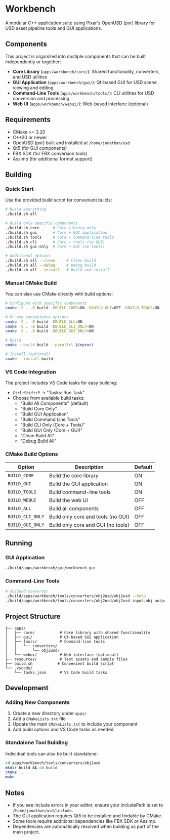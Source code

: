 # Workbench

A modular C++ application suite using Pixar's OpenUSD (pxr) library for USD asset pipeline tools and GUI applications.

## Components

This project is organized into multiple components that can be built independently or together:

- **Core Library** (`apps/workbench/core/`): Shared functionality, converters, and USD utilities
- **GUI Application** (`apps/workbench/gui/`): Qt-based GUI for USD scene viewing and editing
- **Command-Line Tools** (`apps/workbench/tools/`): CLI utilities for USD conversion and processing
- **Web UI** (`apps/workbench/webui/`): Web-based interface (optional)

## Requirements
- CMake >= 3.20
- C++20 or newer
- OpenUSD (pxr) built and installed at `/home/jonathan/usd`
- Qt5 (for GUI components)
- FBX SDK (for FBX conversion tools)
- Assimp (for additional format support)

## Building

### Quick Start
Use the provided build script for convenient builds:

```bash
# Build everything
./build.sh all

# Build only specific components
./build.sh core      # Core library only
./build.sh gui       # Core + GUI application
./build.sh tools     # Core + command-line tools
./build.sh cli       # Core + tools (no GUI)
./build.sh gui-only  # Core + GUI (no tools)

# Additional options
./build.sh all --clean     # Clean build
./build.sh all --debug     # Debug build
./build.sh all --install   # Build and install
```

### Manual CMake Build
You can also use CMake directly with build options:

```bash
# Configure with specific components
cmake -S . -B build -DBUILD_CORE=ON -DBUILD_GUI=OFF -DBUILD_TOOLS=ON

# Or use convenience options
cmake -S . -B build -DBUILD_ALL=ON
cmake -S . -B build -DBUILD_CLI_ONLY=ON
cmake -S . -B build -DBUILD_GUI_ONLY=ON

# Build
cmake --build build --parallel $(nproc)

# Install (optional)
cmake --install build
```

### VS Code Integration
The project includes VS Code tasks for easy building:

- `Ctrl+Shift+P` → "Tasks: Run Task"
- Choose from available build tasks:
  - "Build All Components" (default)
  - "Build Core Only"
  - "Build GUI Application"
  - "Build Command Line Tools"
  - "Build CLI Only (Core + Tools)"
  - "Build GUI Only (Core + GUI)"
  - "Clean Build All"
  - "Debug Build All"

### CMake Build Options

| Option           | Description                        | Default |
| ---------------- | ---------------------------------- | ------- |
| `BUILD_CORE`     | Build the core library             | ON      |
| `BUILD_GUI`      | Build the GUI application          | ON      |
| `BUILD_TOOLS`    | Build command-line tools           | ON      |
| `BUILD_WEBUI`    | Build the web UI                   | OFF     |
| `BUILD_ALL`      | Build all components               | OFF     |
| `BUILD_CLI_ONLY` | Build only core and tools (no GUI) | OFF     |
| `BUILD_GUI_ONLY` | Build only core and GUI (no tools) | OFF     |

## Running

### GUI Application
```bash
./build/apps/workbench/gui/workbench_gui
```

### Command-Line Tools
```bash
# obj2usd converter
./build/apps/workbench/tools/converters/obj2usd/obj2usd --help
./build/apps/workbench/tools/converters/obj2usd/obj2usd input.obj output.usd
```

## Project Structure
```
├── apps/
│   ├── core/           # Core library with shared functionality
│   ├── gui/            # Qt-based GUI application
│   ├── tools/          # Command-line tools
│   │   └── converters/
│   │       └── obj2usd/
│   └── webui/          # Web interface (optional)
├── resources/          # Test assets and sample files
├── build.sh           # Convenient build script
└── .vscode/
    └── tasks.json      # VS Code build tasks
```

## Development

### Adding New Components
1. Create a new directory under `apps/`
2. Add a `CMakeLists.txt` file
3. Update the main `CMakeLists.txt` to include your component
4. Add build options and VS Code tasks as needed

### Standalone Tool Building
Individual tools can also be built standalone:

```bash
cd apps/workbench/tools/converters/obj2usd
mkdir build && cd build
cmake ..
make
```

## Notes
- If you see include errors in your editor, ensure your includePath is set to `/home/jonathan/usd/include`.
- The GUI application requires Qt5 to be installed and findable by CMake.
- Some tools require additional dependencies like FBX SDK or Assimp.
- Dependencies are automatically resolved when building as part of the main project.
